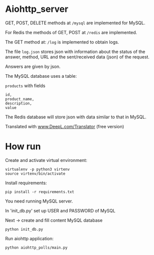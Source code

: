 **Aiohttp_server**
===

GET, POST, DELETE methods at `/mysql` are implemented for MySQL.

For Redis the methods of GET, POST at `/redis` are implemented.

The GET method at: `/log` is implemented to obtain logs.

The file `log.json` stores json with information about the status of the answer, method, URL 
and the sent/received data (json) of the request.

Answers are given by json.

The MySQL database uses a table: 

`products` with fields 
    
    id, 
    product_name, 
    description, 
    value

The Redis database will store json with data similar to that in MySQL. 

Translated with www.DeepL.com/Translator (free version)


**How run**
===

Create and activate virtual environment:

```
virtualenv -p python3 virtenv
source virtenv/bin/activate
```

Install requirements:

```
pip install -r requirements.txt
```

You need running MySQL server. 

In 'init_db.py' set up USER and PASSWORD of MySQL

Next -> create and fill content MySQL database

```
python init_db.py
```

Run aiohttp application:

```
python aiohttp_polls/main.py
```
